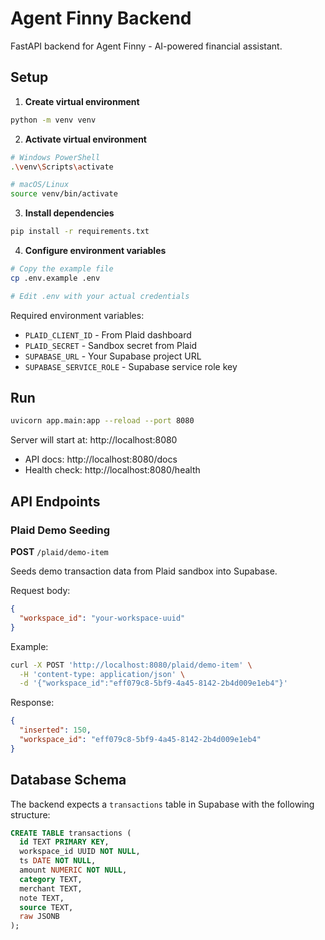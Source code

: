 # Agent Finny Backend

FastAPI backend for Agent Finny - AI-powered financial assistant.

## Setup

1. **Create virtual environment**
```bash
python -m venv venv
```

2. **Activate virtual environment**
```bash
# Windows PowerShell
.\venv\Scripts\activate

# macOS/Linux
source venv/bin/activate
```

3. **Install dependencies**
```bash
pip install -r requirements.txt
```

4. **Configure environment variables**
```bash
# Copy the example file
cp .env.example .env

# Edit .env with your actual credentials
```

Required environment variables:
- `PLAID_CLIENT_ID` - From Plaid dashboard
- `PLAID_SECRET` - Sandbox secret from Plaid
- `SUPABASE_URL` - Your Supabase project URL
- `SUPABASE_SERVICE_ROLE` - Supabase service role key

## Run

```bash
uvicorn app.main:app --reload --port 8080
```

Server will start at: http://localhost:8080

- API docs: http://localhost:8080/docs
- Health check: http://localhost:8080/health

## API Endpoints

### Plaid Demo Seeding

**POST** `/plaid/demo-item`

Seeds demo transaction data from Plaid sandbox into Supabase.

Request body:
```json
{
  "workspace_id": "your-workspace-uuid"
}
```

Example:
```bash
curl -X POST 'http://localhost:8080/plaid/demo-item' \
  -H 'content-type: application/json' \
  -d '{"workspace_id":"eff079c8-5bf9-4a45-8142-2b4d009e1eb4"}'
```

Response:
```json
{
  "inserted": 150,
  "workspace_id": "eff079c8-5bf9-4a45-8142-2b4d009e1eb4"
}
```

## Database Schema

The backend expects a `transactions` table in Supabase with the following structure:

```sql
CREATE TABLE transactions (
  id TEXT PRIMARY KEY,
  workspace_id UUID NOT NULL,
  ts DATE NOT NULL,
  amount NUMERIC NOT NULL,
  category TEXT,
  merchant TEXT,
  note TEXT,
  source TEXT,
  raw JSONB
);
```

